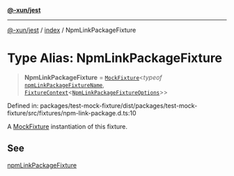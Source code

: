 [**@-xun/jest**](../../README.md)

***

[@-xun/jest](../../README.md) / [index](../README.md) / NpmLinkPackageFixture

# Type Alias: NpmLinkPackageFixture

> **NpmLinkPackageFixture** = [`MockFixture`](MockFixture.md)\<*typeof* [`npmLinkPackageFixtureName`](../variables/npmLinkPackageFixtureName.md), [`FixtureContext`](FixtureContext.md)\<[`NpmLinkPackageFixtureOptions`](NpmLinkPackageFixtureOptions.md)\>\>

Defined in: packages/test-mock-fixture/dist/packages/test-mock-fixture/src/fixtures/npm-link-package.d.ts:10

A [MockFixture](MockFixture.md) instantiation of this fixture.

## See

[npmLinkPackageFixture](../functions/npmLinkPackageFixture.md)
